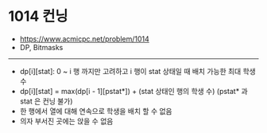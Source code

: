# 1014 컨닝

- https://www.acmicpc.net/problem/1014
- DP, Bitmasks
---
- dp[i][stat]: 0 ~ i 행 까지만 고려하고 i 행이 stat 상태일 때 배치 가능한 최대 학생 수
- dp[i][stat] = max(dp[i - 1][pstat*]) + (stat 상태인 행의 학생 수) (pstat* 과 stat 은 컨닝 불가)
- 한 행에서 열에 대해 연속으로 학생을 배치 할 수 없음
- 의자 부서진 곳에는 앉을 수 없음
